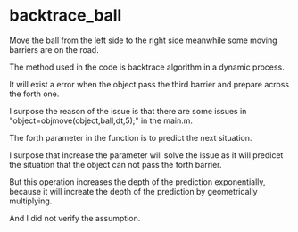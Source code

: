 # backtrace_ball

Move the ball from the left side to the right side meanwhile some moving barriers are on the road.

The method used in the code is backtrace algorithm in a dynamic process.

It will exist a error when the object pass the third barrier and prepare across the forth one.

I surpose the reason of the issue is that there are some issues in "object=objmove(object,ball,dt,5);" in the main.m.

The forth parameter in the function is to predict the next situation.

I surpose that increase the parameter will solve the issue as it will predicet the situation that the object can not pass the forth barrier.

But this operation increases the depth of the prediction exponentially, because it will increate the depth of the prediction by geometrically multiplying.

And I did not verify the assumption.

